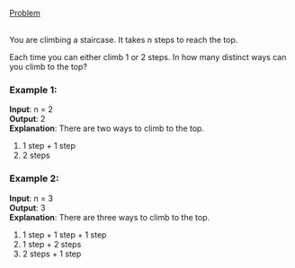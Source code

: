 [Problem](https://leetcode.com/problems/climbing-stairs/?envType=study-plan-v2&envId=top-interview-150)<br/><br/>

You are climbing a staircase. It takes n steps to reach the top.<br/>

Each time you can either climb 1 or 2 steps. In how many distinct ways can you climb to the top?<br/>

### Example 1:

**Input**: n = 2<br/>
**Output**: 2<br/>
**Explanation**: There are two ways to climb to the top.<br/>
1. 1 step + 1 step<br/>
2. 2 steps<br/>

### Example 2:

**Input**: n = 3<br/>
**Output**: 3<br/>
**Explanation**: There are three ways to climb to the top.<br/>
1. 1 step + 1 step + 1 step<br/>
2. 1 step + 2 steps<br/>
3. 2 steps + 1 step<br/>